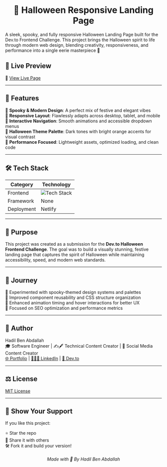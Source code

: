 <h1 align="center">🎃 Halloween Responsive Landing Page</h1>

A sleek, spooky, and fully responsive Halloween Landing Page built for the Dev.to Frontend Challenge. This project brings the Halloween spirit to life through modern web design, blending creativity, responsiveness, and performance into a single eerie masterpiece 👻

## 🚀 Live Preview

🔗 [View Live Page](https://halloweenpartyevent.netlify.app/)

---

## 📌 Features

🔹 **Spooky & Modern Design**: A perfect mix of festive and elegant vibes    
🔹 **Responsive Layout**: Flawlessly adapts across desktop, tablet, and mobile   
🔹 **Interactive Navigation**: Smooth animations and accessible dropdown menus    
🔹 **Halloween Theme Palette**: Dark tones with bright orange accents for visual contrast    
🔹 **Performance Focused**: Lightweight assets, optimized loading, and clean code    

---

## 🛠️ Tech Stack

| Category   | Technology               |
| ---------- | ------------------------ |
| Frontend   | ![Tech Stack](https://skillicons.dev/icons?i=html,css,js) |
| Framework      | None               |
| Deployment | Netlify                  |

---

## 🎯 Purpose

This project was created as a submission for the **Dev.to Halloween Frontend Challenge**.
The goal was to build a visually stunning, festive landing page that captures the spirit of Halloween while maintaining accessibility, speed, and modern web standards.

---

## 🧠 Journey

🔹 Experimented with spooky-themed design systems and palettes   
🔹 Improved component reusability and CSS structure organization   
🔹 Enhanced animation timing and hover interactions for better UX   
🔹 Focused on SEO optimization and performance metrics   

---

## 👤 Author

Hadil Ben Abdallah  
🎓 Software Engineer | ✍🖋 Technical Content Creator | 📱 Social Media Content Creator  
[🌐 Portfolio](https://hadilbenabdallah.vercel.app/) | [👩🏻‍💼 LinkedIn](https://www.linkedin.com/in/hadil-ben-abdallah/) | [📝 Dev.to](https://dev.to/hadil)

---

## ⚖ License

[MIT License](LICENSE)

---

## 🌟 Show Your Support

If you like this project:

⭐️ Star the repo  
🔁 Share it with others  
🛠️ Fork it and build your version!

<h6 align="center">Made with 💙 By Hadil Ben Abdallah</h6>
